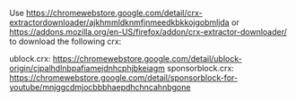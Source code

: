 Use https://chromewebstore.google.com/detail/crx-extractordownloader/ajkhmmldknmfjnmeedkbkkojgobmljda or https://addons.mozilla.org/en-US/firefox/addon/crx-extractor-downloader/ 
to download the following crx:

ublock.crx: https://chromewebstore.google.com/detail/ublock-origin/cjpalhdlnbpafiamejdnhcphjbkeiagm
sponsorblock.crx: https://chromewebstore.google.com/detail/sponsorblock-for-youtube/mnjggcdmjocbbbhaepdhchncahnbgone
